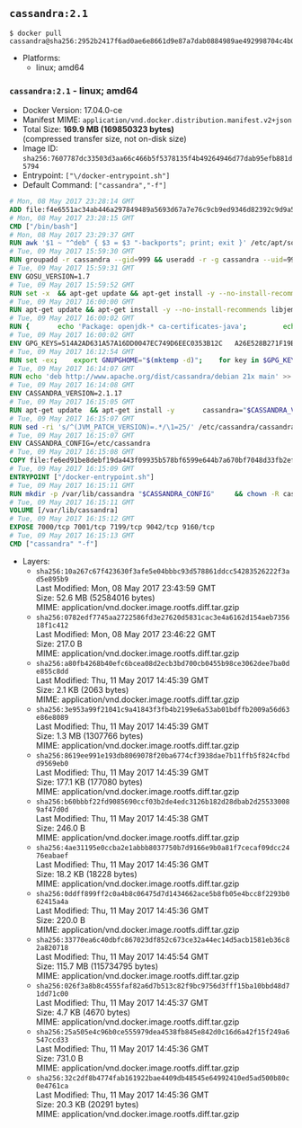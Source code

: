 ## `cassandra:2.1`

```console
$ docker pull cassandra@sha256:2952b2417f6ad0ae6e8661d9e87a7dab0884989ae492998704c4b04fec94a282
```

-	Platforms:
	-	linux; amd64

### `cassandra:2.1` - linux; amd64

-	Docker Version: 17.04.0-ce
-	Manifest MIME: `application/vnd.docker.distribution.manifest.v2+json`
-	Total Size: **169.9 MB (169850323 bytes)**  
	(compressed transfer size, not on-disk size)
-	Image ID: `sha256:7607787dc33503d3aa66c466b5f5378135f4b49264946d77dab95efb881d5794`
-	Entrypoint: `["\/docker-entrypoint.sh"]`
-	Default Command: `["cassandra","-f"]`

```dockerfile
# Mon, 08 May 2017 23:28:14 GMT
ADD file:f4e6551ac34ab446a297849489a5693d67a7e76c9cb9ed9346d82392c9d9a5fe in / 
# Mon, 08 May 2017 23:28:15 GMT
CMD ["/bin/bash"]
# Mon, 08 May 2017 23:29:37 GMT
RUN awk '$1 ~ "^deb" { $3 = $3 "-backports"; print; exit }' /etc/apt/sources.list > /etc/apt/sources.list.d/backports.list
# Tue, 09 May 2017 15:59:30 GMT
RUN groupadd -r cassandra --gid=999 && useradd -r -g cassandra --uid=999 cassandra
# Tue, 09 May 2017 15:59:31 GMT
ENV GOSU_VERSION=1.7
# Tue, 09 May 2017 15:59:52 GMT
RUN set -x 	&& apt-get update && apt-get install -y --no-install-recommends ca-certificates wget && rm -rf /var/lib/apt/lists/* 	&& wget -O /usr/local/bin/gosu "https://github.com/tianon/gosu/releases/download/$GOSU_VERSION/gosu-$(dpkg --print-architecture)" 	&& wget -O /usr/local/bin/gosu.asc "https://github.com/tianon/gosu/releases/download/$GOSU_VERSION/gosu-$(dpkg --print-architecture).asc" 	&& export GNUPGHOME="$(mktemp -d)" 	&& gpg --keyserver ha.pool.sks-keyservers.net --recv-keys B42F6819007F00F88E364FD4036A9C25BF357DD4 	&& gpg --batch --verify /usr/local/bin/gosu.asc /usr/local/bin/gosu 	&& rm -r "$GNUPGHOME" /usr/local/bin/gosu.asc 	&& chmod +x /usr/local/bin/gosu 	&& gosu nobody true 	&& apt-get purge -y --auto-remove ca-certificates wget
# Tue, 09 May 2017 16:00:00 GMT
RUN apt-get update && apt-get install -y --no-install-recommends libjemalloc1 && rm -rf /var/lib/apt/lists/*
# Tue, 09 May 2017 16:00:02 GMT
RUN { 		echo 'Package: openjdk-* ca-certificates-java'; 		echo 'Pin: release n=*-backports'; 		echo 'Pin-Priority: 990'; 	} > /etc/apt/preferences.d/java-backports
# Tue, 09 May 2017 16:00:02 GMT
ENV GPG_KEYS=514A2AD631A57A16DD0047EC749D6EEC0353B12C 	A26E528B271F19B9E5D8E19EA278B781FE4B2BDA
# Tue, 09 May 2017 16:12:54 GMT
RUN set -ex; 	export GNUPGHOME="$(mktemp -d)"; 	for key in $GPG_KEYS; do 		gpg --keyserver ha.pool.sks-keyservers.net --recv-keys "$key"; 	done; 	gpg --export $GPG_KEYS > /etc/apt/trusted.gpg.d/cassandra.gpg; 	rm -r "$GNUPGHOME"; 	apt-key list
# Tue, 09 May 2017 16:14:07 GMT
RUN echo 'deb http://www.apache.org/dist/cassandra/debian 21x main' >> /etc/apt/sources.list.d/cassandra.list
# Tue, 09 May 2017 16:14:08 GMT
ENV CASSANDRA_VERSION=2.1.17
# Tue, 09 May 2017 16:15:05 GMT
RUN apt-get update 	&& apt-get install -y 		cassandra="$CASSANDRA_VERSION" 		cassandra-tools="$CASSANDRA_VERSION" 	&& rm -rf /var/lib/apt/lists/*
# Tue, 09 May 2017 16:15:07 GMT
RUN sed -ri 's/^(JVM_PATCH_VERSION)=.*/\1=25/' /etc/cassandra/cassandra-env.sh
# Tue, 09 May 2017 16:15:07 GMT
ENV CASSANDRA_CONFIG=/etc/cassandra
# Tue, 09 May 2017 16:15:08 GMT
COPY file:fe6ed91be8debf19da443f09935b578bf6599e644b7a670bf7048d33fb2efa9e in /docker-entrypoint.sh 
# Tue, 09 May 2017 16:15:09 GMT
ENTRYPOINT ["/docker-entrypoint.sh"]
# Tue, 09 May 2017 16:15:11 GMT
RUN mkdir -p /var/lib/cassandra "$CASSANDRA_CONFIG" 	&& chown -R cassandra:cassandra /var/lib/cassandra "$CASSANDRA_CONFIG" 	&& chmod 777 /var/lib/cassandra "$CASSANDRA_CONFIG"
# Tue, 09 May 2017 16:15:11 GMT
VOLUME [/var/lib/cassandra]
# Tue, 09 May 2017 16:15:12 GMT
EXPOSE 7000/tcp 7001/tcp 7199/tcp 9042/tcp 9160/tcp
# Tue, 09 May 2017 16:15:13 GMT
CMD ["cassandra" "-f"]
```

-	Layers:
	-	`sha256:10a267c67f423630f3afe5e04bbbc93d578861ddcc54283526222f3ad5e895b9`  
		Last Modified: Mon, 08 May 2017 23:43:59 GMT  
		Size: 52.6 MB (52584016 bytes)  
		MIME: application/vnd.docker.image.rootfs.diff.tar.gzip
	-	`sha256:0782edf7745aa2722586fd3e27620d5831cac3e4a6162d154aeb735618f1c412`  
		Last Modified: Mon, 08 May 2017 23:46:22 GMT  
		Size: 217.0 B  
		MIME: application/vnd.docker.image.rootfs.diff.tar.gzip
	-	`sha256:a80fb4268b40efc6bcea08d2ecb3bd700cb0455b98ce3062dee7ba0de855c8dd`  
		Last Modified: Thu, 11 May 2017 14:45:39 GMT  
		Size: 2.1 KB (2063 bytes)  
		MIME: application/vnd.docker.image.rootfs.diff.tar.gzip
	-	`sha256:3e953a99f21041c9a41843f3fb4b2199e6a53ab01bdffb2009a56d63e86e8089`  
		Last Modified: Thu, 11 May 2017 14:45:39 GMT  
		Size: 1.3 MB (1307766 bytes)  
		MIME: application/vnd.docker.image.rootfs.diff.tar.gzip
	-	`sha256:8619ee991e193db8069078f20ba6774cf3938dae7b11ffb5f824cfbdd9569eb0`  
		Last Modified: Thu, 11 May 2017 14:45:39 GMT  
		Size: 177.1 KB (177080 bytes)  
		MIME: application/vnd.docker.image.rootfs.diff.tar.gzip
	-	`sha256:b60bbbf22fd9085690ccf03b2de4edc3126b182d28dbab2d255330089af47d0d`  
		Last Modified: Thu, 11 May 2017 14:45:38 GMT  
		Size: 246.0 B  
		MIME: application/vnd.docker.image.rootfs.diff.tar.gzip
	-	`sha256:4ae31195e0ccba2e1abbb8037750b7d9166e9b0a81f7cecaf09dcc2476eabaef`  
		Last Modified: Thu, 11 May 2017 14:45:36 GMT  
		Size: 18.2 KB (18228 bytes)  
		MIME: application/vnd.docker.image.rootfs.diff.tar.gzip
	-	`sha256:0ddff899ff2c0a4b8c06475d7d1434662ace5b8fb05e4bcc8f2293b062415a4a`  
		Last Modified: Thu, 11 May 2017 14:45:36 GMT  
		Size: 220.0 B  
		MIME: application/vnd.docker.image.rootfs.diff.tar.gzip
	-	`sha256:33770ea6c40dbfc867023df852c673ce32a44ec14d5acb1581eb36c82a820718`  
		Last Modified: Thu, 11 May 2017 14:45:54 GMT  
		Size: 115.7 MB (115734795 bytes)  
		MIME: application/vnd.docker.image.rootfs.diff.tar.gzip
	-	`sha256:026f3a8b8c4555faf82a6d7b513c82f9bc9756d3fff15ba10bbd48d71dd71c00`  
		Last Modified: Thu, 11 May 2017 14:45:37 GMT  
		Size: 4.7 KB (4670 bytes)  
		MIME: application/vnd.docker.image.rootfs.diff.tar.gzip
	-	`sha256:25a505e4c96b0ce555979dea4538fb845e842d0c16d6a42f15f249a6547ccd33`  
		Last Modified: Thu, 11 May 2017 14:45:36 GMT  
		Size: 731.0 B  
		MIME: application/vnd.docker.image.rootfs.diff.tar.gzip
	-	`sha256:32c2df8b4774fab161922bae4409db48545e64992410ed5ad500b80c0e4761ca`  
		Last Modified: Thu, 11 May 2017 14:45:36 GMT  
		Size: 20.3 KB (20291 bytes)  
		MIME: application/vnd.docker.image.rootfs.diff.tar.gzip
